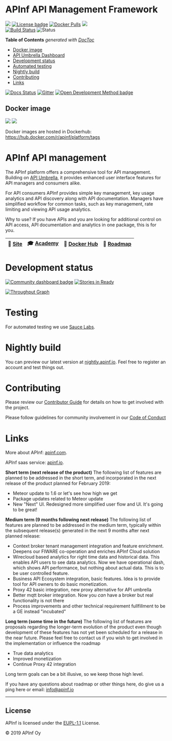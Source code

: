 # APInf API Management Framework

[![](https://nexus.lab.fiware.org/repository/raw/public/badges/chapters/api-management.svg)](https://www.fiware.org/developers/catalogue/)
[![License badge](https://img.shields.io/github/license/apinf/platform.svg)](https://opensource.org/licenses/EUPL-1.1)
[![Docker Pulls](https://img.shields.io/docker/pulls/apinf/platform.svg)](https://hub.docker.com/r/apinf/platform/)
[![](https://img.shields.io/badge/tag-fiware-orange.svg?logo=stackoverflow)](http://stackoverflow.com/questions/tagged/fiware)
<br>
[![Build Status](https://travis-ci.org/apinf/platform.svg?branch=feature%2F631-nightly-deployment)](https://travis-ci.org/apinf/platform)
![Status](https://nexus.lab.fiware.org/static/badges/statuses/apinf.svg)

<!-- START doctoc generated TOC please keep comment here to allow auto update -->
<!-- DON'T EDIT THIS SECTION, INSTEAD RE-RUN doctoc TO UPDATE -->
**Table of Contents**  *generated with [DocToc](https://github.com/thlorenz/doctoc)*

- [Docker image](#docker-image)
- [API Umbrella Dashboard](#api-umbrella-dashboard)
- [Development status](#development-status)
- [Automated testing](#testing)
- [Nightly build](#nightly-build)
- [Contributing](#contributing)
- [Links](#links)


<!-- END doctoc generated TOC please keep comment here to allow auto update -->

[![Docs Status](https://img.shields.io/badge/docs-latest-brightgreen.svg?style=flat)](http://apinf.org/docs/)
[![Gitter](https://img.shields.io/badge/GITTER-JOIN_CHAT_%E2%86%92-1dce73.svg)](https://gitter.im/apinf/public)
[![Open Development Method badge](https://camo.githubusercontent.com/9065d5a7f38cb53b9934c0f1b15087e177360af6/68747470733a2f2f696d672e736869656c64732e696f2f62616467652f446576656c6f706d656e742532304d6574686f642d4f70656e2d626c75652e737667)](https://opendevelopmentmethod.org/)

## Docker image

[![](https://images.microbadger.com/badges/image/apinf/platform.svg)](http://microbadger.com/images/apinf/platform) [![](https://images.microbadger.com/badges/version/apinf/platform.svg)](http://microbadger.com/images/apinf/platform)

Docker images are hosted in Dockerhub: https://hub.docker.com/r/apinf/platform/tags

# APInf  API management
The APInf platform offers a comprehensive tool for API management. Building on [API Umbrella](http://nrel.github.io/api-umbrella/), it provides enhanced user interface features for API managers and consumers alike.

For API consumers APInf provides simple key management, key usage analytics and API discovery along with API documentation. Managers have simplified workflow for common tasks, such as key management, rate limiting and viewing API usage analytics.

Why to use? If you have APIs and you are looking for additional control on API access, API documentation and analytics in one package, this is for you.  


|  :page_facing_up: [Site](https://apinf.io/)  | :mortar_board: [Academy](https://fiware-academy.readthedocs.io/en/latest/data-publication/apinf) | :whale: [Docker Hub](https://hub.docker.com/u/apinf/platform) |  :dart: [Roadmap](roadmap.md) |
|---|---|---|---|

# Development status
[![Community dashboard badge](https://img.shields.io/badge/Community-Dashboard-blue.svg)](https://dashboard.cauldron.io/goto/afe91edf4f1c66a3bcfd3717f12e43c5)
[![Stories in Ready](https://badge.waffle.io/apinf/platform.png?label=ready&title=Ready)](https://waffle.io/apinf/platform)

[![Throughput Graph](https://graphs.waffle.io/apinf/platform/throughput.svg)](https://waffle.io/apinf/platform/metrics)

# Testing

For automated testing we use [Sauce Labs](https://saucelabs.com).

# Nightly build
You can preview our latest version at [nightly.apinf.io](https://nightly.apinf.io). Feel free to register an account and test things out.

# Contributing
Please review our [Contributor Guide](https://github.com/apinf/platform/blob/develop/.github/CONTRIBUTING.md) for details on how to get involved with the project.

Please follow guidelines for community involvement in our [Code of Conduct](https://github.com/apinf/platform/blob/develop/CODE_OF_CONDUCT.md)

# Links

More about APInf: [apinf.com](https://apinf.com).

APInf saas service: [apinf.io](https://apinf.io).

**Short term (next release of the product)**
The following list of features are planned to be addressed in the short term, and incorporated in the next release of the product planned for February 2019:
- Meteor update to 1.6 or let's see how high we get
- Package updates related to Meteor update
- New "Next" UI. Redesigned more simplified user flow and UI. It's going to be great!
  
**Medium term (9 months following next release)**
The following list of features are planned to be addressed in the medium term, typically within the subsequent release(s) generated in the next 9 months after next planned release:
- Context broker tenant management integration and feature enrichment. Deepens our FIWARE co-operation and enriches APInf Cloud solution
- Wirecloud based analytics for right time data and historical data. This enables API users to see data analytics. Now we have operational dash, which shows API performance, but nothing about actual data. This is to be user controlled feature.
- Business API Ecosystem integration, basic features. Idea is to provide tool for API owners to do basic monetization.
- Proxy 42 basic integration, new proxy alternative for API umbrella
- Better mqtt broker integration. Now you *can* have a broker but real functionality is not there
- Process improvements and other technical requirement fullfillment to be a GE instead "incubated"

**Long term (some time in the future)**
The following list of features are proposals regarding the longer-term evolution of the product even though development of these features has not yet been scheduled for a release in the near future.  Please feel free to contact us if you wish to get involved in the implementation or influence the roadmap
- True data analytics
- Improved monetization
- Continue Proxy 42 integration

Long term goals can be a bit illusive, so we keep those high level.

If you have any questions about roadmap or other things here, do give us a ping here or email: info@apinf.io

---

## License

APInf is licensed under the [EUPL-1.1](LICENSE) License.

© 2019 APInf Oy

